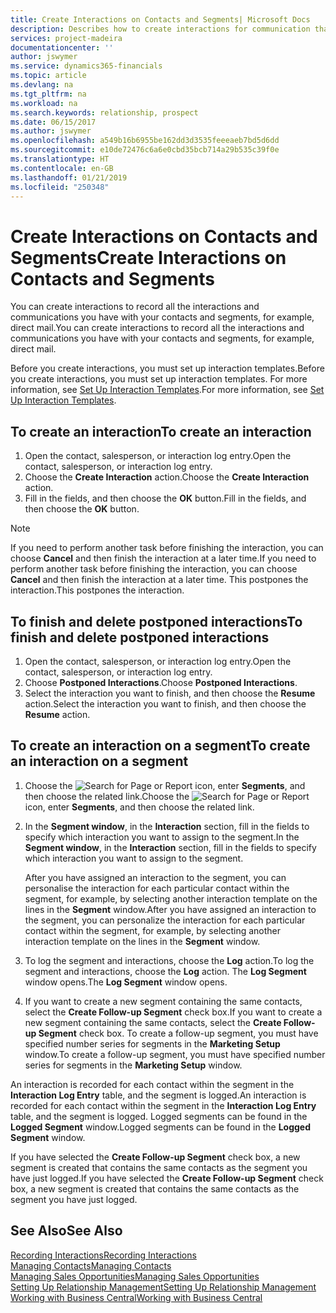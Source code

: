 ```yaml
---
title: Create Interactions on Contacts and Segments| Microsoft Docs
description: Describes how to create interactions for communication that you have with your contacts and segments in Business Central, for example, direct mail.
services: project-madeira
documentationcenter: ''
author: jswymer
ms.service: dynamics365-financials
ms.topic: article
ms.devlang: na
ms.tgt_pltfrm: na
ms.workload: na
ms.search.keywords: relationship, prospect
ms.date: 06/15/2017
ms.author: jswymer
ms.openlocfilehash: a549b16b6955be162dd3d3535feeeaeb7bd5d6dd
ms.sourcegitcommit: e10de72476c6a6e0cbd35bcb714a29b535c39f0e
ms.translationtype: HT
ms.contentlocale: en-GB
ms.lasthandoff: 01/21/2019
ms.locfileid: "250348"
---
```

# <a name="create-interactions-on-contacts-and-segments"></a><span data-ttu-id="ecbd1-103">Create Interactions on Contacts and Segments</span><span class="sxs-lookup"><span data-stu-id="ecbd1-103">Create Interactions on Contacts and Segments</span></span>
<span data-ttu-id="ecbd1-104">You can create interactions to record all the interactions and communications you have with your contacts and segments, for example, direct mail.</span><span class="sxs-lookup"><span data-stu-id="ecbd1-104">You can create interactions to record all the interactions and communications you have with your contacts and segments, for example, direct mail.</span></span>

<span data-ttu-id="ecbd1-105">Before you create interactions, you must set up interaction templates.</span><span class="sxs-lookup"><span data-stu-id="ecbd1-105">Before you create interactions, you must set up interaction templates.</span></span> <span data-ttu-id="ecbd1-106">For more information, see  [Set Up Interaction Templates](marketing-interactions.md).</span><span class="sxs-lookup"><span data-stu-id="ecbd1-106">For more information, see  [Set Up Interaction Templates](marketing-interactions.md).</span></span>

## <a name="to-create-an-interaction"></a><span data-ttu-id="ecbd1-107">To create an interaction</span><span class="sxs-lookup"><span data-stu-id="ecbd1-107">To create an interaction</span></span>
1. <span data-ttu-id="ecbd1-108">Open the contact, salesperson, or interaction log entry.</span><span class="sxs-lookup"><span data-stu-id="ecbd1-108">Open the contact, salesperson, or interaction log entry.</span></span>
2. <span data-ttu-id="ecbd1-109">Choose the **Create Interaction** action.</span><span class="sxs-lookup"><span data-stu-id="ecbd1-109">Choose the **Create Interaction** action.</span></span>
3. <span data-ttu-id="ecbd1-110">Fill in the fields, and then choose the **OK** button.</span><span class="sxs-lookup"><span data-stu-id="ecbd1-110">Fill in the fields, and then choose the **OK** button.</span></span>

> [!NOTE]  
>   <span data-ttu-id="ecbd1-111">If you need to perform another task before finishing the interaction, you can choose **Cancel** and then finish the interaction at a later time.</span><span class="sxs-lookup"><span data-stu-id="ecbd1-111">If you need to perform another task before finishing the interaction, you can choose **Cancel** and then finish the interaction at a later time.</span></span> <span data-ttu-id="ecbd1-112">This postpones the interaction.</span><span class="sxs-lookup"><span data-stu-id="ecbd1-112">This postpones the interaction.</span></span>

## <a name="to-finish-and-delete-postponed-interactions"></a><span data-ttu-id="ecbd1-113">To finish and delete postponed interactions</span><span class="sxs-lookup"><span data-stu-id="ecbd1-113">To finish and delete postponed interactions</span></span>
1. <span data-ttu-id="ecbd1-114">Open the contact, salesperson, or interaction log entry.</span><span class="sxs-lookup"><span data-stu-id="ecbd1-114">Open the contact, salesperson, or interaction log entry.</span></span>
2. <span data-ttu-id="ecbd1-115">Choose **Postponed Interactions**.</span><span class="sxs-lookup"><span data-stu-id="ecbd1-115">Choose **Postponed Interactions**.</span></span>
3. <span data-ttu-id="ecbd1-116">Select the interaction you want to finish, and then choose the **Resume** action.</span><span class="sxs-lookup"><span data-stu-id="ecbd1-116">Select the interaction you want to finish, and then choose the **Resume** action.</span></span>

## <a name="to-create-an-interaction-on-a-segment"></a><span data-ttu-id="ecbd1-117">To create an interaction on a segment</span><span class="sxs-lookup"><span data-stu-id="ecbd1-117">To create an interaction on a segment</span></span>
1. <span data-ttu-id="ecbd1-118">Choose the ![Search for Page or Report](media/ui-search/search_small.png "Search for Page or Report icon") icon, enter **Segments**, and then choose the related link.</span><span class="sxs-lookup"><span data-stu-id="ecbd1-118">Choose the ![Search for Page or Report](media/ui-search/search_small.png "Search for Page or Report icon") icon, enter **Segments**, and then choose the related link.</span></span>
2. <span data-ttu-id="ecbd1-119">In the **Segment window**, in the **Interaction** section, fill in the fields to specify which interaction you want to assign to the segment.</span><span class="sxs-lookup"><span data-stu-id="ecbd1-119">In the **Segment window**, in the **Interaction** section, fill in the fields to specify which interaction you want to assign to the segment.</span></span>

    <span data-ttu-id="ecbd1-120">After you have assigned an interaction to the segment, you can personalise the interaction for each particular contact within the segment, for example, by selecting another interaction template on the lines in the **Segment** window.</span><span class="sxs-lookup"><span data-stu-id="ecbd1-120">After you have assigned an interaction to the segment, you can personalize the interaction for each particular contact within the segment, for example, by selecting another interaction template on the lines in the **Segment** window.</span></span>  
3. <span data-ttu-id="ecbd1-121">To log the segment and interactions, choose the **Log** action.</span><span class="sxs-lookup"><span data-stu-id="ecbd1-121">To log the segment and interactions, choose the **Log** action.</span></span> <span data-ttu-id="ecbd1-122">The **Log Segment** window opens.</span><span class="sxs-lookup"><span data-stu-id="ecbd1-122">The **Log Segment** window opens.</span></span>
4. <span data-ttu-id="ecbd1-123">If you want to create a new segment containing the same contacts, select the **Create Follow-up Segment** check box.</span><span class="sxs-lookup"><span data-stu-id="ecbd1-123">If you want to create a new segment containing the same contacts, select the **Create Follow-up Segment** check box.</span></span> <span data-ttu-id="ecbd1-124">To create a follow-up segment, you must have specified number series for segments in the **Marketing Setup** window.</span><span class="sxs-lookup"><span data-stu-id="ecbd1-124">To create a follow-up segment, you must have specified number series for segments in the **Marketing Setup** window.</span></span>

<span data-ttu-id="ecbd1-125">An interaction is recorded for each contact within the segment in the **Interaction Log Entry** table, and the segment is logged.</span><span class="sxs-lookup"><span data-stu-id="ecbd1-125">An interaction is recorded for each contact within the segment in the **Interaction Log Entry** table, and the segment is logged.</span></span> <span data-ttu-id="ecbd1-126">Logged segments can be found in the **Logged Segment** window.</span><span class="sxs-lookup"><span data-stu-id="ecbd1-126">Logged segments can be found in the **Logged Segment** window.</span></span>

<span data-ttu-id="ecbd1-127">If you have selected the **Create Follow-up Segment** check box, a new segment is created that contains the same contacts as the segment you have just logged.</span><span class="sxs-lookup"><span data-stu-id="ecbd1-127">If you have selected the **Create Follow-up Segment** check box, a new segment is created that contains the same contacts as the segment you have just logged.</span></span>

## <a name="see-also"></a><span data-ttu-id="ecbd1-128">See Also</span><span class="sxs-lookup"><span data-stu-id="ecbd1-128">See Also</span></span>
[<span data-ttu-id="ecbd1-129">Recording Interactions</span><span class="sxs-lookup"><span data-stu-id="ecbd1-129">Recording Interactions</span></span>](marketing-interactions.md)  
[<span data-ttu-id="ecbd1-130">Managing Contacts</span><span class="sxs-lookup"><span data-stu-id="ecbd1-130">Managing Contacts</span></span>](marketing-contacts.md)  
[<span data-ttu-id="ecbd1-131">Managing Sales Opportunities</span><span class="sxs-lookup"><span data-stu-id="ecbd1-131">Managing Sales Opportunities</span></span>](marketing-manage-sales-opportunities.md)  
[<span data-ttu-id="ecbd1-132">Setting Up Relationship Management</span><span class="sxs-lookup"><span data-stu-id="ecbd1-132">Setting Up Relationship Management</span></span>](marketing-setup-marketing.md)  
[<span data-ttu-id="ecbd1-133">Working with Business Central</span><span class="sxs-lookup"><span data-stu-id="ecbd1-133">Working with Business Central</span></span>](ui-work-product.md)
